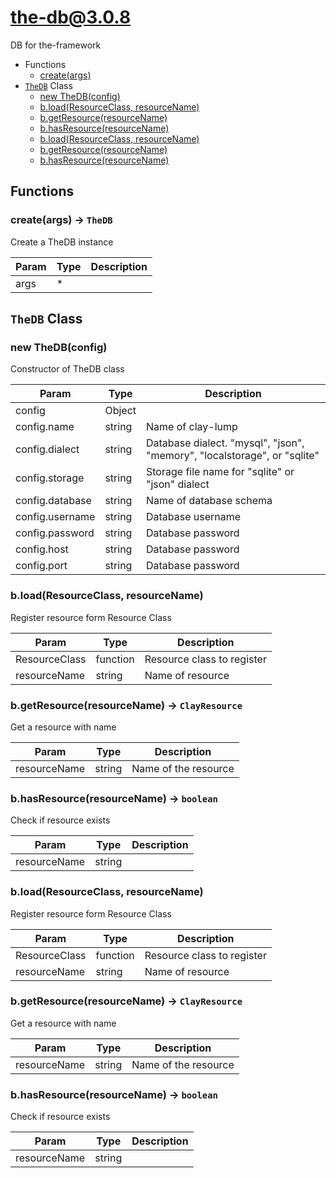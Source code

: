 # the-db@3.0.8

DB for the-framework

+ Functions
  + [create(args)](#the-db-function-create)
+ [`TheDB`](#the-db-classes) Class
  + [new TheDB(config)](#the-db-classes-the-d-b-constructor)
  + [b.load(ResourceClass, resourceName)](#the-db-classes-the-d-b-load)
  + [b.getResource(resourceName)](#the-db-classes-the-d-b-getResource)
  + [b.hasResource(resourceName)](#the-db-classes-the-d-b-hasResource)
  + [b.load(ResourceClass, resourceName)](#the-db-classes-the-d-b-load)
  + [b.getResource(resourceName)](#the-db-classes-the-d-b-getResource)
  + [b.hasResource(resourceName)](#the-db-classes-the-d-b-hasResource)

## Functions

<a class='md-heading-link' name="the-db-function-create" ></a>

### create(args) -> `TheDB`

Create a TheDB instance

| Param | Type | Description |
| ----- | --- | -------- |
| args | * |  |



<a class='md-heading-link' name="the-db-classes"></a>

## `TheDB` Class






<a class='md-heading-link' name="the-db-classes-the-d-b-constructor" ></a>

### new TheDB(config)

Constructor of TheDB class

| Param | Type | Description |
| ----- | --- | -------- |
| config | Object |  |
| config.name | string | Name of clay-lump |
| config.dialect | string | Database dialect. "mysql", "json", "memory", "localstorage", or "sqlite" |
| config.storage | string | Storage file name for "sqlite" or "json" dialect |
| config.database | string | Name of database schema |
| config.username | string | Database username |
| config.password | string | Database password |
| config.host | string | Database password |
| config.port | string | Database password |


<a class='md-heading-link' name="the-db-classes-the-d-b-load" ></a>

### b.load(ResourceClass, resourceName)

Register resource form Resource Class

| Param | Type | Description |
| ----- | --- | -------- |
| ResourceClass | function | Resource class to register |
| resourceName | string | Name of resource |


<a class='md-heading-link' name="the-db-classes-the-d-b-getResource" ></a>

### b.getResource(resourceName) -> `ClayResource`

Get a resource with name

| Param | Type | Description |
| ----- | --- | -------- |
| resourceName | string | Name of the resource |


<a class='md-heading-link' name="the-db-classes-the-d-b-hasResource" ></a>

### b.hasResource(resourceName) -> `boolean`

Check if resource exists

| Param | Type | Description |
| ----- | --- | -------- |
| resourceName | string |  |


<a class='md-heading-link' name="the-db-classes-the-d-b-load" ></a>

### b.load(ResourceClass, resourceName)

Register resource form Resource Class

| Param | Type | Description |
| ----- | --- | -------- |
| ResourceClass | function | Resource class to register |
| resourceName | string | Name of resource |


<a class='md-heading-link' name="the-db-classes-the-d-b-getResource" ></a>

### b.getResource(resourceName) -> `ClayResource`

Get a resource with name

| Param | Type | Description |
| ----- | --- | -------- |
| resourceName | string | Name of the resource |


<a class='md-heading-link' name="the-db-classes-the-d-b-hasResource" ></a>

### b.hasResource(resourceName) -> `boolean`

Check if resource exists

| Param | Type | Description |
| ----- | --- | -------- |
| resourceName | string |  |




